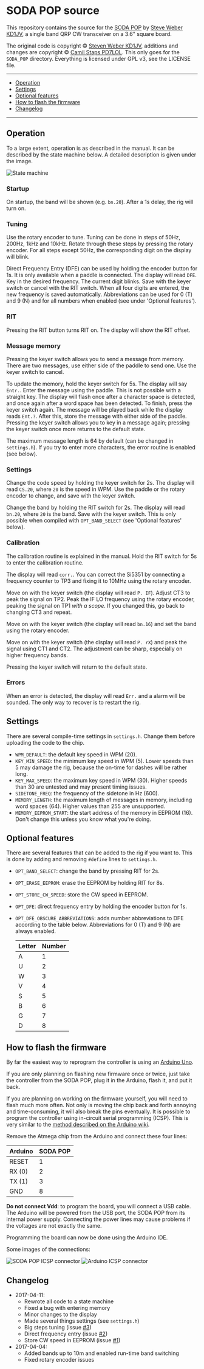 # SODA POP source

This repository contains the source for the [SODA POP][sodapop] by [Steve Weber
KD1JV][kd1jv], a single band QRP CW transceiver on a 3.6" square board.

The original code is copyright &copy; [Steven Weber KD1JV][kd1jv], additions
and changes are copyright &copy; [Camil Staps PD7LOL][cs]. This only goes for
the `SODA_POP` directory. Everything is licensed under GPL v3, see the LICENSE
file.

---

- [Operation](#operation)
- [Settings](#settings)
- [Optional features](#optional-features)
- [How to flash the firmware](#how-to-flash-the-firmware)
- [Changelog](#changelog)

---

## Operation

To a large extent, operation is as described in the manual.
It can be described by the state machine below.
A detailed description is given under the image.

![State machine](README/states.png)

### Startup
On startup, the band will be shown (e.g. `bn.20`). After a 1s delay, the rig
will turn on.

### Tuning
Use the rotary encoder to tune. Tuning can be done in steps of 50Hz, 200Hz,
1kHz and 10kHz. Rotate through these steps by pressing the rotary encoder. For
all steps except 50Hz, the corresponding digit on the display will blink.

Direct Frequency Entry (DFE) can be used by holding the encoder button for 1s.
It is only available when a paddle is connected. The display will read `DFE`.
Key in the desired frequency. The current digit blinks. Save with the keyer
switch or cancel with the RIT switch. When all four digits are entered, the
new frequency is saved automatically. Abbreviations can be used for 0 (T) and 9
(N) and for all numbers when enabled (see under 'Optional features').

### RIT
Pressing the RIT button turns RIT on. The display will show the RIT offset.

### Message memory
Pressing the keyer switch allows you to send a message from memory. There are
two messages, use either side of the paddle to send one. Use the keyer switch
to cancel.

To update the memory, hold the keyer switch for 5s. The display will say
`Entr.`. Enter the message using the paddle. This is not possible with a
straight key. The display will flash once after a character space is detected,
and once again after a word space has been detected. To finish, press the keyer
switch again. The message will be played back while the display reads `Ent.?`.
After this, store the message with either side of the paddle. Pressing the
keyer switch allows you to key in a message again; pressing the keyer switch
once more returns to the default state.

The maximum message length is 64 by default (can be changed in `settings.h`).
If you try to enter more characters, the error routine is enabled (see below).

### Settings
Change the code speed by holding the keyer switch for 2s. The display will read
`CS.20`, where `20` is the speed in WPM. Use the paddle or the rotary encoder
to change, and save with the keyer switch.

Change the band by holding the RIT switch for 2s. The display will read
`bn.20`, where `20` is the band. Save with the keyer switch. This is only
possible when compiled with `OPT_BAND_SELECT` (see 'Optional features' below).

### Calibration
The calibration routine is explained in the manual. Hold the RIT switch for 5s
to enter the calibration routine.

The display will read `corr.`. You can correct the Si5351 by connecting a
frequency counter to TP3 and fixing it to 10MHz using the rotary encoder.

Move on with the keyer switch (the display will read `P. IF`). Adjust CT3 to
peak the signal on TP2. Peak the IF LO frequency using the rotary encoder,
peaking the signal on TP1 *with a scope*. If you changed this, go back to
changing CT3 and repeat.

Move on with the keyer switch (the display will read `bn.16`) and set the band
using the rotary encoder.

Move on with the keyer switch (the display will read `P. rX`) and peak the
signal using CT1 and CT2. The adjustment can be sharp, especially on higher
frequency bands.

Pressing the keyer switch will return to the default state.

### Errors
When an error is detected, the display will read `Err.` and a alarm will be
sounded. The only way to recover is to restart the rig.

## Settings
There are several compile-time settings in `settings.h`. Change them before
uploading the code to the chip.

- `WPM_DEFAULT`: the default key speed in WPM (20).
- `KEY_MIN_SPEED`: the minimum key speed in WPM (5). Lower speeds than 5 may
  damage the rig, because the on-time for dashes will be rather long.
- `KEY_MAX_SPEED`: the maximum key speed in WPM (30). Higher speeds than 30 are
  untested and may present timing issues.
- `SIDETONE_FREQ`: the frequency of the sidetone in Hz (600).
- `MEMORY_LENGTH`: the maximum length of messages in memory, including word
  spaces (64). Higher values than 255 are unsupported.
- `MEMORY_EEPROM_START`: the start address of the memory in EEPROM (16). Don't
  change this unless you know what you're doing.

## Optional features
There are several features that can be added to the rig if you want to. This is
done by adding and removing `#define` lines to `settings.h`.

- `OPT_BAND_SELECT`: change the band by pressing RIT for 2s.
- `OPT_ERASE_EEPROM`: erase the EEPROM by holding RIT for 8s.
- `OPT_STORE_CW_SPEED`: store the CW speed in EEPROM.
- `OPT_DFE`: direct frequency entry by holding the encoder button for 1s.
- `OPT_DFE_OBSCURE_ABBREVIATIONS`: adds number abbreviations to DFE according
  to the table below. Abbreviations for 0 (T) and 9 (N) are always enabled.

  | Letter | Number
  ---|---
  | A | 1
  | U | 2
  | W | 3
  | V | 4
  | S | 5
  | B | 6
  | G | 7
  | D | 8

## How to flash the firmware

By far the easiest way to reprogram the controller is using an
[Arduino Uno][uno].

If you are only planning on flashing new firmware once or twice, just take the
controller from the SODA POP, plug it in the Arduino, flash it, and put it
back.

If you are planning on working on the firmware yourself, you will need to flash
much more often. Not only is moving the chip back and forth annoying and
time-consuming, it will also break the pins eventually. It is possible to
program the controller using in-circuit serial programming (ICSP). This is very
similar to the [method described on the Arduino wiki][uno-prog].

Remove the Atmega chip from the Arduino and connect these four lines:

| Arduino | SODA POP
---|---
| RESET | 1
| RX (0) | 2
| TX (1) | 3
| GND | 8

**Do not connect Vdd**: to program the board, you will connect a USB cable.
The Arduino will be powered from the USB port, the SODA POP from its internal
power supply. Connecting the power lines may cause problems if the voltages
are not exactly the same.

Programming the board can now be done using the Arduino IDE.

Some images of the connections:

![SODA POP ICSP connector](README/icsp-connector-sodapop.jpg)
![Arduino ICSP connector](README/icsp-connector-arduino.jpg)

## Changelog

- 2017-04-11:
	- Rewrote all code to a state machine
	- Fixed a bug with entering memory
	- Minor changes to the display
	- Made several things settings (see `settings.h`)
	- Big steps tuning (issue [#3](/../../issues/3))
	- Direct frequency entry (issue [#2](/../../issues/2))
	- Store CW speed in EEPROM (issue [#1](/../../issues/1))
- 2017-04-04:
	- Added bands up to 10m and enabled run-time band switching
	- Fixed rotary encoder issues

[cs]: https://camilstaps.nl
[kd1jv]: http://kd1jv.qrpradio.com/
[sodapop]: https://groups.yahoo.com/neo/groups/AT_Sprint/files/SODA%20POP/
[uno]: https://www.arduino.cc/en/Main/ArduinoBoardUno
[uno-prog]: https://www.arduino.cc/en/Tutorial/ArduinoToBreadboard
